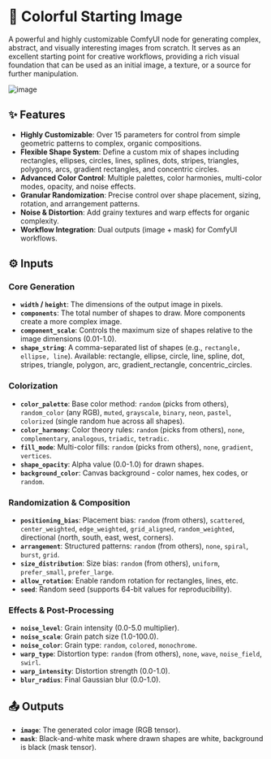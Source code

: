 # 🎨 Colorful Starting Image

A powerful and highly customizable ComfyUI node for generating complex, abstract, and visually interesting images from scratch. It serves as an excellent starting point for creative workflows, providing a rich visual foundation that can be used as an initial image, a texture, or a source for further manipulation.

![image](https://github.com/user-attachments/assets/d40e27d7-e17d-4750-b88b-9cf39b654823)

## ✨ Features

- **Highly Customizable**: Over 15 parameters for control from simple geometric patterns to complex, organic compositions.
- **Flexible Shape System**: Define a custom mix of shapes including rectangles, ellipses, circles, lines, splines, dots, stripes, triangles, polygons, arcs, gradient rectangles, and concentric circles.
- **Advanced Color Control**: Multiple palettes, color harmonies, multi-color modes, opacity, and noise effects.
- **Granular Randomization**: Precise control over shape placement, sizing, rotation, and arrangement patterns.
- **Noise & Distortion**: Add grainy textures and warp effects for organic complexity.
- **Workflow Integration**: Dual outputs (image + mask) for ComfyUI workflows.

## ⚙️ Inputs

### Core Generation
- **`width` / `height`**: The dimensions of the output image in pixels.
- **`components`**: The total number of shapes to draw. More components create a more complex image.
- **`component_scale`**: Controls the maximum size of shapes relative to the image dimensions (0.01-1.0).
- **`shape_string`**: A comma-separated list of shapes (e.g., `rectangle, ellipse, line`). Available: rectangle, ellipse, circle, line, spline, dot, stripes, triangle, polygon, arc, gradient_rectangle, concentric_circles.

### Colorization
- **`color_palette`**: Base color method: `random` (picks from others), `random_color` (any RGB), `muted`, `grayscale`, `binary`, `neon`, `pastel`, `colorized` (single random hue across all shapes).
- **`color_harmony`**: Color theory rules: `random` (picks from others), `none`, `complementary`, `analogous`, `triadic`, `tetradic`.
- **`fill_mode`**: Multi-color fills: `random` (picks from others), `none`, `gradient`, `vertices`.
- **`shape_opacity`**: Alpha value (0.0-1.0) for drawn shapes.
- **`background_color`**: Canvas background - color names, hex codes, or `random`.

### Randomization & Composition
- **`positioning_bias`**: Placement bias: `random` (from others), `scattered`, `center_weighted`, `edge_weighted`, `grid_aligned`, `random_weighted`, directional (north, south, east, west, corners).
- **`arrangement`**: Structured patterns: `random` (from others), `none`, `spiral`, `burst`, `grid`.
- **`size_distribution`**: Size bias: `random` (from others), `uniform`, `prefer_small`, `prefer_large`.
- **`allow_rotation`**: Enable random rotation for rectangles, lines, etc.
- **`seed`**: Random seed (supports 64-bit values for reproducibility).

### Effects & Post-Processing
- **`noise_level`**: Grain intensity (0.0-5.0 multiplier).
- **`noise_scale`**: Grain patch size (1.0-100.0).
- **`noise_color`**: Grain type: `random`, `colored`, `monochrome`.
- **`warp_type`**: Distortion type: `random` (from others), `none`, `wave`, `noise_field`, `swirl`.
- **`warp_intensity`**: Distortion strength (0.0-1.0).
- **`blur_radius`**: Final Gaussian blur (0.0-1.0).

## 📤 Outputs
- **`image`**: The generated color image (RGB tensor).
- **`mask`**: Black-and-white mask where drawn shapes are white, background is black (mask tensor).